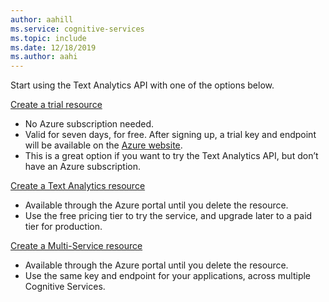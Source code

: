 ```yaml
---
author: aahill
ms.service: cognitive-services
ms.topic: include
ms.date: 12/18/2019
ms.author: aahi
---
```


Start using the Text Analytics API with one of the options below.

<a href="https://azure.microsoft.com/try/cognitive-services/my-apis/?api=text-analytics" title="Create a trial Text Analytics resource" target="_blank">
Create a trial resource <span class="docon docon-navigate-external x-hidden-focus"></span>
</a>

* No Azure subscription needed. 
* Valid for seven days, for free. After signing up, a trial key and endpoint will be available on the [Azure website](https://azure.microsoft.com/try/cognitive-services/my-apis/). 
* This is a great option if you want to try the Text Analytics API, but don’t have an Azure subscription.

<a href="https://ms.portal.azure.com/#create/Microsoft.CognitiveServicesTextAnalytics"  title="Create a Text Analytics resource"  target="_blank">
Create a Text Analytics resource <span class="docon docon-navigate-external x-hidden-focus"></span>
</a>

* Available through the Azure portal until you delete the resource.
* Use the free pricing tier to try the service, and upgrade later to a paid tier for production.
 
<a href="https://ms.portal.azure.com/#create/Microsoft.CognitiveServicesAllInOne"  title="Create a resource for multiple services" target="_blank">
Create a Multi-Service resource <span class="docon docon-navigate-external x-hidden-focus"></span>
</a>

* Available through the Azure portal until you delete the resource.  
* Use the same key and endpoint for your applications, across multiple Cognitive Services.
